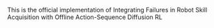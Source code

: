 This is the official implementation of Integrating Failures in Robot Skill Acquisition with Offline Action-Sequence Diffusion RL

